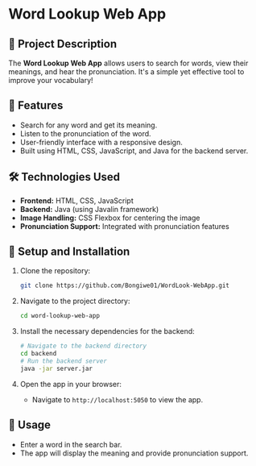 # Word Lookup Web App

## 📖 Project Description
The **Word Lookup Web App** allows users to search for words, view their meanings, and hear the pronunciation. It's a simple yet effective tool to improve your vocabulary!

## 🚀 Features
- Search for any word and get its meaning.
- Listen to the pronunciation of the word.
- User-friendly interface with a responsive design.
- Built using HTML, CSS, JavaScript, and Java for the backend server.

## 🛠️ Technologies Used
- **Frontend:** HTML, CSS, JavaScript
- **Backend:** Java (using Javalin framework)
- **Image Handling:** CSS Flexbox for centering the image
- **Pronunciation Support:** Integrated with pronunciation features

## 🔧 Setup and Installation

1. Clone the repository:
    ```bash
    git clone https://github.com/Bongiwe01/WordLook-WebApp.git
    ```

2. Navigate to the project directory:
    ```bash
    cd word-lookup-web-app
    ```

3. Install the necessary dependencies for the backend:
    ```bash
    # Navigate to the backend directory
    cd backend
    # Run the backend server
    java -jar server.jar
    ```

4. Open the app in your browser:
    - Navigate to `http://localhost:5050` to view the app.

## 📝 Usage
- Enter a word in the search bar.
- The app will display the meaning and provide pronunciation support.
